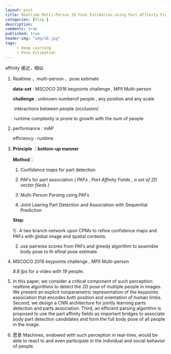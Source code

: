 ```yaml
---
layout: post
title: Realtime Multi-Person 2D Pose Estimation using Part Affinity Fields
categories: [blog ]
description:
comments: true
published: true
header-img: "img/18.jpg"
tags:
     - Deep Learning
     - Pose Estimation
---
```


affinity  接近，相似

1. Realtime 、multi-person 、pose estimate

   **data-set** : MSCOCO 2016 keypoints challenge , MPII Multi-person

   **challenge** : unknown numberof people , any position and any scale

   ​		      interactions between people *(occlusion)*

   ​		      runtime complexity is prone to growth with the num of people

2. performance : mAP

   efficiency : runtime

3. **Principle ：bottom-up manner**

   **Mothod**：

   1) Confidence maps for part detection

   2) PAFs for part association *( PAFs , Part Affinity Fields , a set of 2D vector fileds )*

   3) Multi-Person Parsing using PAFs

   4) Joint Learing Part Detection and Association with Sequential Prediction

   **Step**:

   1）A two branch network upon CPMs to refine confidence maps and PAFs with global image and spatial contexts.

   2) use pairwise scores from PAFs and greedy algorithm to assemble body pose to th efinal pose estimate.

4. MSCOCO 2016 keypoints challenge , MPII Multi-person

   *8.8 fps* for a video with *19* people.

5. In this paper, we consider a critical component of such perception: realtime algorithms to detect the 2D pose of multiple people in images. We present an explicit nonparametric representation of the keypoints association that encodes both position and orientation of human limbs. Second, we design a CNN architecture for jointly learning parts detection and parts association. Third, an efficient parsing
   algorithm is proposed to use the part affinity fields as important bridges to associate body part detection candidates and form the full body pose of all people in the image.

6. 愿景 Machines, endowed with such perception in real-time, would be able to react to and even participate in the individual and social behavior of people.
